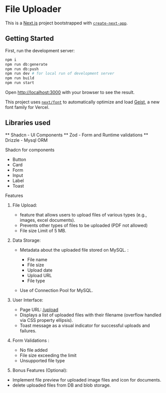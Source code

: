 # File Uploader 

This is a [Next.js](https://nextjs.org) project bootstrapped with [`create-next-app`](https://nextjs.org/docs/app/api-reference/cli/create-next-app).

## Getting Started

First, run the development server:

```bash
npm i
npm run db:generate
npm run db:push
npm run dev # for local run of development server
npm run build
npm run start
```

Open [http://localhost:3000](http://localhost:3000) with your browser to see the result.


This project uses [`next/font`](https://nextjs.org/docs/app/building-your-application/optimizing/fonts) to automatically optimize and load [Geist](https://vercel.com/font), a new font family for Vercel.


## Libraries used

** Shadcn - UI Components
** Zod - Form and Runtime validations
** Drizzle - Mysql ORM

Shadcn for components

* Button
* Card
* Form
* Input
* Label
* Toast


Features
1. File Upload:
    - feature that allows users to upload files of various types (e.g., images, excel documents).
    - Prevents other types of files to be uploaded (PDF not allowed)
    - File size Limit of 5 MB.

2. Data Storage:

    - Metadata about the uploaded file stored on MySQL. :

        - File name
        - File size
        - Upload date
        - Upload URL
        - File type

    - Use of Connection Pool for MySQL.

3. User Interface:

    - Page URL: [/upload](http://localhost:3000/upload)
    - Displays a list of uploaded files with their filename (overflow handled via CSS property ellipsis).
    - Toast message as a visual indicator for successful uploads and failures.

4. Form Validations :

    - No file added
    - File size exceeding the limit
    - Unsupported file type

5. Bonus Features (Optional):

  - Implement file preview for uploaded image files and icon for documents.
  - delete uploaded files from DB and blob storage.